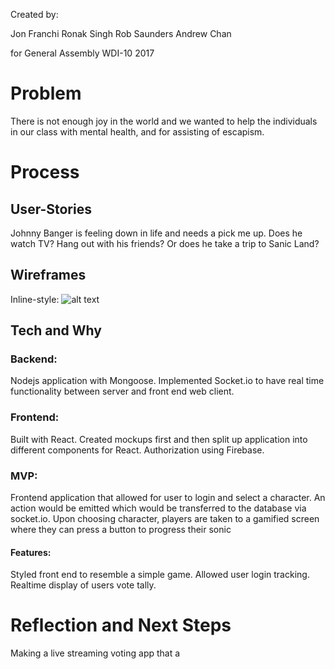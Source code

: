 Created by:

Jon Franchi
Ronak Singh
Rob Saunders
Andrew Chan

for General Assembly WDI-10 2017


# Problem

There is not enough joy in the world and we wanted to help the individuals in our class with mental health, and for assisting of escapism.

# Process

## User-Stories
Johnny Banger is feeling down in life and needs a pick me up. Does he watch TV? Hang out with his friends? Or does he take a trip to Sanic Land?

## Wireframes


Inline-style:
![alt text](https://files.slack.com/files-tmb/T0351JZQ0-F567LM1FS-70cb2c5e8b/img_20170428_174250_960.jpg "Logo Title Text 1")

## Tech and Why

### Backend:

Nodejs application with Mongoose. Implemented Socket.io to have real time functionality between server and front end web client.

### Frontend:

Built with React. Created mockups first and then split up application into different components for React. Authorization using Firebase.

### MVP:
Frontend application that allowed for user to login and select a character. An action would be emitted which would be transferred to the database via socket.io. Upon choosing character, players are taken to a gamified screen where they can press a button to progress their sonic

#### Features:
Styled front end to resemble a simple game.
Allowed user login tracking.
Realtime display of users vote tally.


# Reflection and Next Steps
Making a live streaming voting app that a
